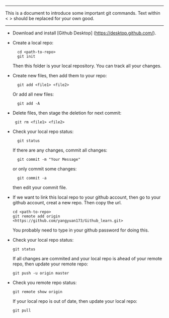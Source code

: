 
---------------------------------------

This is a document to introduce some important git commands. Text within < > should be replaced for your own good.

---------------------------------------
- Download and install [Github Desktop] (https://desktop.github.com/). 

- Create a local repo:

        cd <path-to-repo>
        git init

  Then this folder is your local repository. You can track all your changes.
- Create new files, then add them to your repo:

        git add <file1> <file2>
 
   Or add all new files:
 
        git add -A
 
- Delete files, then stage the deletion for next commit:
 
       git rm <file1> <file2>

- Check your local repo status:

        git status

  If there are any changes, commit all changes:

        git commit -m "Your Message"
  or only commit some changes:

        git commit -a
  then edit your commit file.

- If we want to link this local repo to your github account, then go to your github account, creat a new repo. Then copy the url.

      cd <path-to-repo>
      git remote add origin <https://github.com/yangyuan173/Github_learn.git>

  You probably need to type in your github password for doing this.

- Check your local repo status:

      git status
    
  If all changes are commited and your local repo is ahead of your remote repo, then update your remote repo:

      git push -u origin master
    
- Check you remote repo status:

      git remote show origin
    
  If your local repo is out of date, then update your local repo:

      git pull


